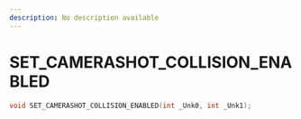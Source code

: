 ```yaml
---
description: No description available 
---
```


# SET_CAMERASHOT_COLLISION_ENABLED

```cpp
void SET_CAMERASHOT_COLLISION_ENABLED(int _Unk0, int _Unk1);
```
